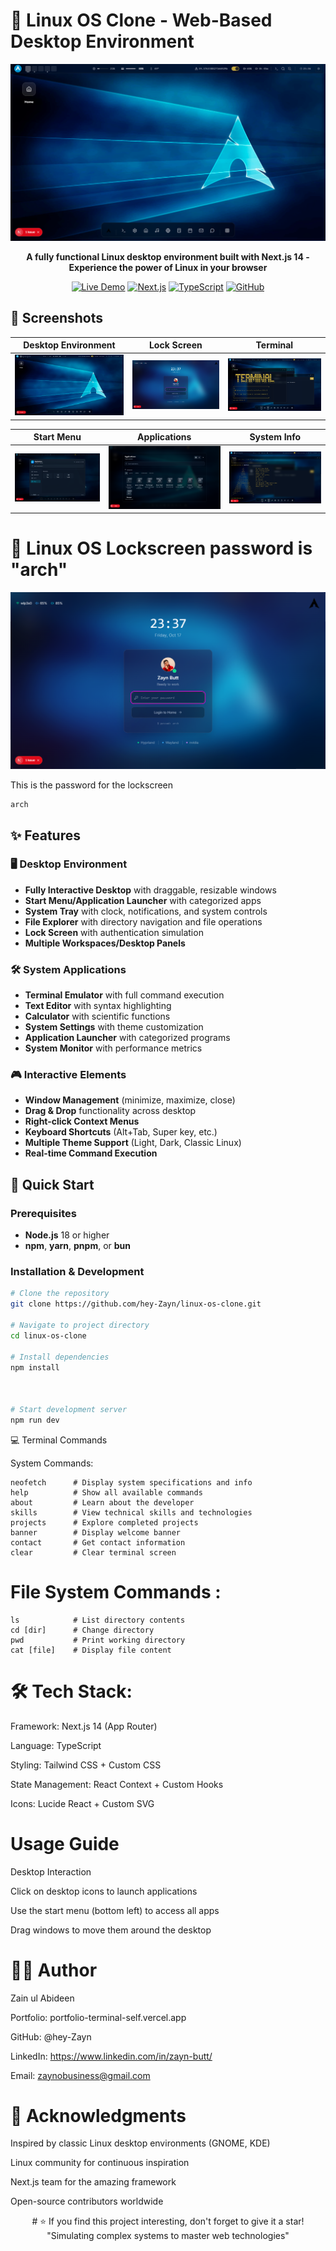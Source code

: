 # 🐧 Linux OS Clone - Web-Based Desktop Environment

<div align="center">

![Linux OS Clone](./public/Home.png)

**A fully functional Linux desktop environment built with Next.js 14 - Experience the power of Linux in your browser**

[![Live Demo](https://img.shields.io/badge/🌐_Live_Demo-00ff00?style=for-the-badge&logo=vercel&logoColor=black)](https://your-live-demo-link.vercel.app)
[![Next.js](https://img.shields.io/badge/Next.js-14-000000?style=for-the-badge&logo=next.js&logoColor=white)](https://nextjs.org)
[![TypeScript](https://img.shields.io/badge/TypeScript-3178C6?style=for-the-badge&logo=typescript&logoColor=white)](https://typescriptlang.org)
[![GitHub](https://img.shields.io/badge/GitHub-181717?style=for-the-badge&logo=github&logoColor=white)](https://github.com/hey-Zayn)

</div>

## 📸 Screenshots

<div align="center">

| Desktop Environment | Lock Screen | Terminal |
|---------------------|-------------|----------|
| ![Desktop](./public/Home.png) | ![Lock Screen](./public/lockscreen.png) | ![Terminal](./public/terminal.png) |

| Start Menu | Applications | System Info |
|------------|--------------|-------------|
| ![Start Menu](./public/startupmenu.png) | ![Apps](./public/apps.png) | ![Neofetch](./public/neofetch.png) |

</div>




  # 🐧 Linux OS Lockscreen password is "arch"
  ![Lock Screen](./public/lockscreen.png) 

  This is the password for the lockscreen
  ```
arch
```


## ✨ Features

### 🖥️ Desktop Environment
- **Fully Interactive Desktop** with draggable, resizable windows
- **Start Menu/Application Launcher** with categorized apps
- **System Tray** with clock, notifications, and system controls
- **File Explorer** with directory navigation and file operations
- **Lock Screen** with authentication simulation
- **Multiple Workspaces/Desktop Panels**

### 🛠️ System Applications
- **Terminal Emulator** with full command execution
- **Text Editor** with syntax highlighting
- **Calculator** with scientific functions
- **System Settings** with theme customization
- **Application Launcher** with categorized programs
- **System Monitor** with performance metrics

### 🎮 Interactive Elements
- **Window Management** (minimize, maximize, close)
- **Drag & Drop** functionality across desktop
- **Right-click Context Menus**
- **Keyboard Shortcuts** (Alt+Tab, Super key, etc.)
- **Multiple Theme Support** (Light, Dark, Classic Linux)
- **Real-time Command Execution**

## 🚀 Quick Start

### Prerequisites
- **Node.js** 18 or higher
- **npm**, **yarn**, **pnpm**, or **bun**

### Installation & Development

```bash
# Clone the repository
git clone https://github.com/hey-Zayn/linux-os-clone.git

# Navigate to project directory
cd linux-os-clone

# Install dependencies
npm install



# Start development server
npm run dev


````

💻 Terminal Commands

System Commands:
```
neofetch      # Display system specifications and info
help          # Show all available commands
about         # Learn about the developer
skills        # View technical skills and technologies
projects      # Explore completed projects
banner        # Display welcome banner
contact       # Get contact information
clear         # Clear terminal screen
```

# File System Commands : 
```
ls            # List directory contents
cd [dir]      # Change directory
pwd           # Print working directory
cat [file]    # Display file content
```



# 🛠️ Tech Stack: 


Framework: Next.js 14 (App Router)

Language: TypeScript

Styling: Tailwind CSS + Custom CSS

State Management: React Context + Custom Hooks

Icons: Lucide React + Custom SVG





# Usage Guide
Desktop Interaction

Click on desktop icons to launch applications

Use the start menu (bottom left) to access all apps

Drag windows to move them around the desktop


# 👨‍💻 Author
Zain ul Abideen

Portfolio: portfolio-terminal-self.vercel.app

GitHub: @hey-Zayn

LinkedIn: https://www.linkedin.com/in/zayn-butt/

Email: zaynobusiness@gmail.com

# 🙏 Acknowledgments
Inspired by classic Linux desktop environments (GNOME, KDE)

Linux community for continuous inspiration

Next.js team for the amazing framework

Open-source contributors worldwide


<div align="center">
# ⭐ If you find this project interesting, don't forget to give it a star!
"Simulating complex systems to master web technologies"

</div> 

